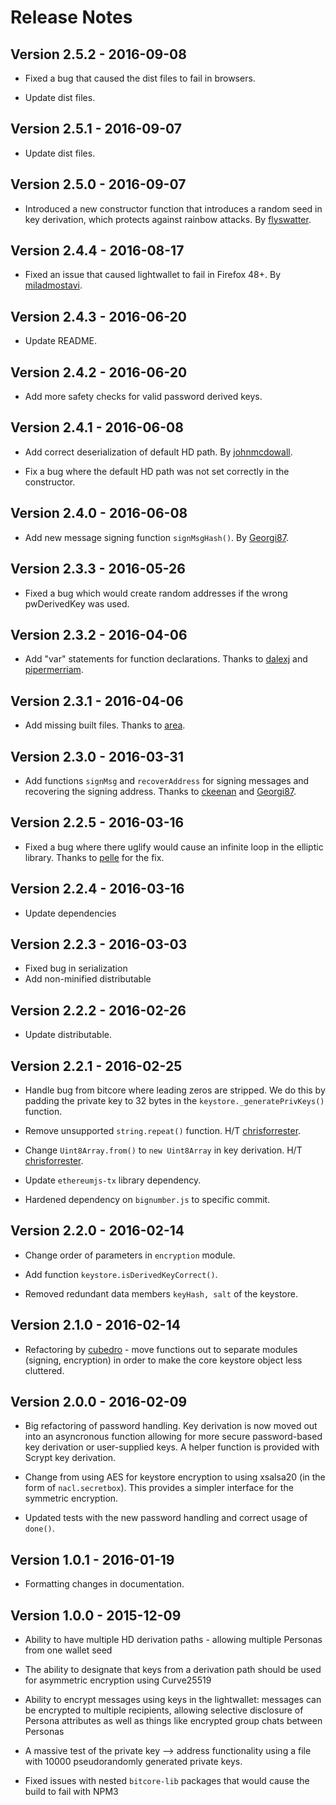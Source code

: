 # Release Notes #

## Version 2.5.2 - 2016-09-08 ##

* Fixed a bug that caused the dist files to fail in browsers.

* Update dist files.

## Version 2.5.1 - 2016-09-07 ##

* Update dist files.

## Version 2.5.0 - 2016-09-07 ##

* Introduced a new constructor function that introduces a random seed in key derivation, which protects against rainbow attacks. By [flyswatter](https://github.com/flyswatter).

## Version 2.4.4 - 2016-08-17 ##

* Fixed an issue that caused lightwallet to fail in Firefox 48+. By [miladmostavi](https://github.com/miladmostavi).

## Version 2.4.3 - 2016-06-20 ##

* Update README.

## Version 2.4.2 - 2016-06-20 ##

* Add more safety checks for valid password derived keys.

## Version 2.4.1 - 2016-06-08 ##

* Add correct deserialization of default HD path. By [johnmcdowall](https://github.com/johnmcdowall).

* Fix a bug where the default HD path was not set correctly in the constructor.

## Version 2.4.0 - 2016-06-08 ##

* Add new message signing function `signMsgHash()`. By [Georgi87](https://github.com/Georgi87).

## Version 2.3.3 - 2016-05-26 ##

* Fixed a bug which would create random addresses if the wrong
  pwDerivedKey was used.

## Version 2.3.2 - 2016-04-06 ##

* Add "var" statements for function declarations. Thanks to [dalexj](https://github.com/dalexj) and [pipermerriam](https://github.com/pipermerriam).

## Version 2.3.1 - 2016-04-06 ##

* Add missing built files. Thanks to [area](https://github.com/area).

## Version 2.3.0 - 2016-03-31 ##

* Add functions `signMsg` and `recoverAddress` for signing messages and recovering the signing address. Thanks to [ckeenan](https://github.com/ckeenan) and [Georgi87](https://github.com/Georgi87).

## Version 2.2.5 - 2016-03-16 ##

* Fixed a bug where there uglify would cause an infinite loop in the elliptic library. Thanks to [pelle](https://github.com/pelle) for the fix.

## Version 2.2.4 - 2016-03-16 ##

* Update dependencies

## Version 2.2.3 - 2016-03-03 ##

* Fixed bug in serialization
* Add non-minified distributable

## Version 2.2.2 - 2016-02-26 ##

* Update distributable.

## Version 2.2.1 - 2016-02-25 ##

* Handle bug from bitcore where leading zeros are stripped. We do this by padding the private key to 32 bytes in the `keystore._generatePrivKeys()` function.

* Remove unsupported `string.repeat()` function. H/T [chrisforrester](https://github.com/chrisforrester).

* Change `Uint8Array.from()` to `new Uint8Array` in key derivation. H/T [chrisforrester](https://github.com/chrisforrester).

* Update `ethereumjs-tx` library dependency.

* Hardened dependency on `bignumber.js` to specific commit.

## Version 2.2.0 - 2016-02-14 ##

* Change order of parameters in `encryption` module.

* Add function `keystore.isDerivedKeyCorrect()`.

* Removed redundant data members `keyHash, salt` of the keystore. 

## Version 2.1.0 - 2016-02-14 ##

* Refactoring by [cubedro](https://github.com/cubedro) - move functions out to separate modules (signing, encryption) in order to make the core keystore object less cluttered.

## Version 2.0.0 - 2016-02-09 ##

* Big refactoring of password handling. Key derivation is now moved out into an asyncronous function allowing for more secure password-based key derivation or user-supplied keys. A helper function is provided with Scrypt key derivation.

* Change from using AES for keystore encryption to using xsalsa20 (in the form of `nacl.secretbox`). This provides a simpler interface for the symmetric encryption.

* Updated tests with the new password handling and correct usage of `done()`.

## Version 1.0.1 - 2016-01-19 ##

* Formatting changes in documentation.

## Version 1.0.0 - 2015-12-09 ##

* Ability to have multiple HD derivation paths - allowing multiple Personas from one wallet seed

* The ability to designate that keys from a derivation path should be used for asymmetric encryption using Curve25519

* Ability to encrypt messages using keys in the lightwallet: messages can be encrypted to multiple recipients, allowing selective disclosure of Persona attributes as well as things like encrypted group chats between Personas

* A massive test of the private key —> address functionality using a file with 10000 pseudorandomly generated private keys.

* Fixed issues with nested `bitcore-lib` packages that would cause the build to fail with NPM3
